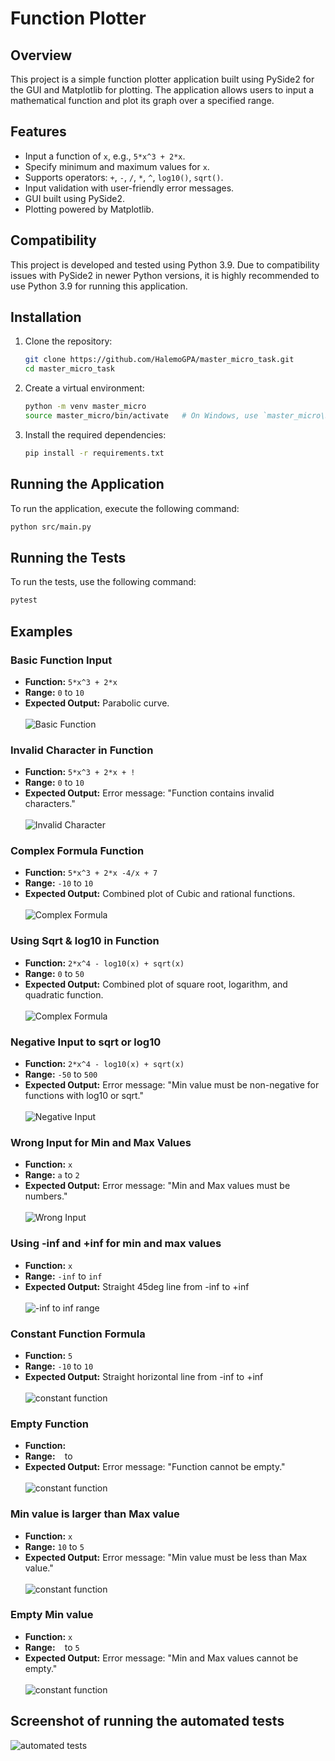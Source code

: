 # Function Plotter

## Overview

This project is a simple function plotter application built using PySide2 for the GUI and Matplotlib for plotting. The application allows users to input a mathematical function and plot its graph over a specified range.

## Features

- Input a function of `x`, e.g., `5*x^3 + 2*x`.
- Specify minimum and maximum values for `x`.
- Supports operators: `+`, `-`, `/`, `*`, `^`, `log10()`, `sqrt()`.
- Input validation with user-friendly error messages.
- GUI built using PySide2.
- Plotting powered by Matplotlib.


## Compatibility

This project is developed and tested using Python 3.9. Due to compatibility issues with PySide2 in newer Python versions, it is highly recommended to use Python 3.9 for running this application.


## Installation

1. Clone the repository:
    ```bash
    git clone https://github.com/HalemoGPA/master_micro_task.git
    cd master_micro_task
    ```

2. Create a virtual environment:
    ```bash
    python -m venv master_micro
    source master_micro/bin/activate   # On Windows, use `master_micro\Scripts\activate`
    ```

3. Install the required dependencies:
    ```bash
    pip install -r requirements.txt
    ```

## Running the Application

To run the application, execute the following command:
```bash
python src/main.py
```

## Running the Tests

To run the tests, use the following command:
```bash
pytest
```

## Examples

### Basic Function Input
- **Function:** `5*x^3 + 2*x`
- **Range:** `0` to `10`
- **Expected Output:** Parabolic curve.   <br>   
![Basic Function](screenshots/ex1.JPG)


### Invalid Character in Function
- **Function:** `5*x^3 + 2*x + !`
- **Range:** `0` to `10`
- **Expected Output:** Error message: "Function contains invalid characters."   <br>   
![Invalid Character](screenshots/ex2.JPG)


### Complex Formula Function
- **Function:** `5*x^3 + 2*x -4/x + 7`
- **Range:** `-10` to `10`
- **Expected Output:** Combined plot of Cubic and rational functions.   <br>   
![Complex Formula](screenshots/ex3.JPG)


### Using Sqrt & log10 in Function
- **Function:** `2*x^4 - log10(x) + sqrt(x)`
- **Range:** `0` to `50`
- **Expected Output:** Combined plot of square root, logarithm, and quadratic function.   <br>   
![Complex Formula](screenshots/ex4.JPG)


### Negative Input to sqrt or log10
- **Function:** `2*x^4 - log10(x) + sqrt(x)`
- **Range:** `-50` to `500`
- **Expected Output:** Error message: "Min value must be non-negative for functions with log10 or sqrt."   <br>  
![Negative Input](screenshots/ex5.JPG)


### Wrong Input for Min and Max Values
- **Function:** `x`
- **Range:** `a` to `2`
- **Expected Output:** Error message: "Min and Max values must be numbers."    <br>  
![Wrong Input](screenshots/ex7.JPG)



### Using -inf and +inf for min and max values
- **Function:** `x`
- **Range:** `-inf` to `inf`
- **Expected Output:** Straight 45deg line from -inf to +inf    <br>  
![-inf to inf range](screenshots/ex8.JPG)

### Constant Function Formula
- **Function:** `5`
- **Range:** `-10` to `10`
- **Expected Output:** Straight horizontal line from -inf to +inf    <br>  
![constant function](screenshots/ex9.JPG)


### Empty Function
- **Function:** ` `
- **Range:** ` ` to ` `
- **Expected Output:** Error message: "Function cannot be empty."       <br>  
![constant function](screenshots/ex11.JPG)

### Min value is larger than Max value
- **Function:** `x`
- **Range:** `10` to `5`
- **Expected Output:** Error message: "Min value must be less than Max value."       <br>  
![constant function](screenshots/ex12.JPG)


### Empty Min value
- **Function:** `x`
- **Range:** ` ` to `5`
- **Expected Output:** Error message: "Min and Max values cannot be empty."       <br>  
![constant function](screenshots/ex13.JPG)

## Screenshot of running the automated tests
![automated tests](screenshots/ex14.JPG)